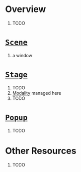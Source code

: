 # Overview
1. TODO


# [`Scene`](https://openjfx.io/javadoc/19/javafx.graphics/javafx/scene/package-summary.html)
1. a window


# [`Stage`](https://openjfx.io/javadoc/19/javafx.graphics/javafx/stage/Stage.html)
1. TODO
1. [Modality](https://openjfx.io/javadoc/19/javafx.graphics/javafx/stage/Modality.html) managed here
1. TODO


# [`Popup`](https://openjfx.io/javadoc/19/javafx.graphics/javafx/stage/Popup.html)
1. TODO



# Other Resources
1. TODO
